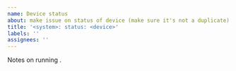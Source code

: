 ```yaml
---
name: Device status
about: make issue on status of device (make sure it's not a duplicate)
title: '<system>: status: <device>'
labels: ''
assignees: ''
---
```


Notes on <device> running <kernel version>.
